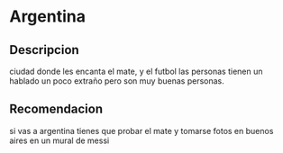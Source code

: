 # Argentina

## Descripcion 

ciudad donde les encanta el mate, y el futbol las personas tienen un hablado
un poco extraño pero son muy buenas personas.

## Recomendacion

si vas a argentina tienes que probar el mate y tomarse fotos en buenos aires en un mural de messi